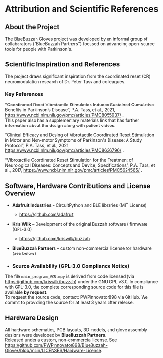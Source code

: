 # Attribution and Scientific References

## About the Project

The BlueBuzzah Gloves project was developed by an informal group of collaborators ("BlueBuzzah Partners") focused on advancing open-source tools for people with Parkinson's.

## Scientific Inspiration and References

The project draws significant inspiration from the coordinated reset (CR) neuromodulation research of Dr. Peter Tass and colleagues.

### Key References

"Coordinated Reset Vibrotactile Stimulation Induces Sustained Cumulative Benefits in Parkinson’s Disease”, P.A. Tass, et al., 2021,  https://www.ncbi.nlm.nih.gov/pmc/articles/PMC8055937/ .  
This paper also has a supplementary materials link that has further information about the design along with patient videos.

“Clinical Efficacy and Dosing of Vibrotactile Coordinated Reset Stimulation in Motor and Non-motor Symptoms of Parkinson's Disease: A Study Protocol”, P.A. Tass, et al., 2021, https://www.ncbi.nlm.nih.gov/pmc/articles/PMC8636796/ .  

“Vibrotactile Coordinated Reset Stimulation for the Treatment of Neurological Diseases: Concepts and Device, Specifications”, P.A. Tass, et al., 2017, https://www.ncbi.nlm.nih.gov/pmc/articles/PMC5624565/ .

## Software, Hardware Contributions and License Overview

- **Adafruit Industries** – CircuitPython and BLE libraries (MIT License)
  - https://github.com/adafruit
- **Kris Wilk** – Development of the original Buzzah software / firmware (GPL-3.0)
  - https://github.com/kriswilk/buzzah
- **BlueBuzzah Partners** – custom non-commercial license for hardware (see below)

- ### Source Availability (GPL-3.0 Compliance Notice)
The file `main_program_VCR.mpy` is derived from code licensed (via https://github.com/kriswilk/buzzah)
under the GNU GPL v3.0.  In compliance with GPL-3.0, the complete corresponding source code for this file is available **by request**.  
To request the source code, contact: PWPInnovator898 via GitHub.
We commit to providing the source for at least 3 years after release.

## Hardware Design

All hardware schematics, PCB layouts, 3D models, and glove assembly designs were developed by **BlueBuzzah Partners**.  
Released under a custom, non-commercial license. See https://github.com/PWPInnovator898/BlueBuzzah-Gloves/blob/main/LICENSES/Hardware-License.
